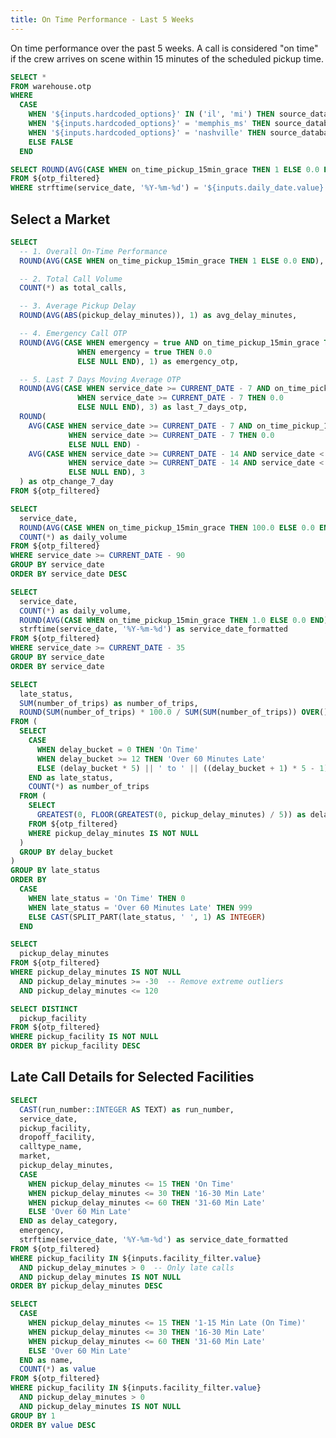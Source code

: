 ```yaml
---
title: On Time Performance - Last 5 Weeks
---
```


<Note>
  On time performance over the past 5 weeks. A call is considered "on time" if the crew arrives on scene within 15 minutes of the scheduled pickup time.
  
</Note>


```sql otp_filtered
SELECT *
FROM warehouse.otp
WHERE
  CASE
    WHEN '${inputs.hardcoded_options}' IN ('il', 'mi') THEN source_database = '${inputs.hardcoded_options}'
    WHEN '${inputs.hardcoded_options}' = 'memphis_ms' THEN source_database = 'tn' AND market IN ('Memphis', 'Mississippi')
    WHEN '${inputs.hardcoded_options}' = 'nashville' THEN source_database = 'tn' AND market = 'Nashville'
    ELSE FALSE
  END
```
```sql daily_otp
SELECT ROUND(AVG(CASE WHEN on_time_pickup_15min_grace THEN 1 ELSE 0.0 END), 3) as otp_percentage
FROM ${otp_filtered}
WHERE strftime(service_date, '%Y-%m-%d') = '${inputs.daily_date.value}'
```
## Select a Market
<Group>
<ButtonGroup name=hardcoded_options>
    <ButtonGroupItem valueLabel="Illinois" value="il" default=true/>
    <ButtonGroupItem valueLabel="Michigan" value="mi" />
    <ButtonGroupItem valueLabel="Memphis/MS" value="memphis_ms" />
    <ButtonGroupItem valueLabel="Nashville" value="nashville" />
</ButtonGroup>



<DateInput
    name=daily_date
    title="Select Date"
/>

<BigValue
  data={daily_otp}
  value=otp_percentage
  title="Daily On-Time Performance"
  fmt=pct1
/></Group>




```sql card_data
SELECT
  -- 1. Overall On-Time Performance
  ROUND(AVG(CASE WHEN on_time_pickup_15min_grace THEN 1 ELSE 0.0 END), 3) as otp_percentage,

  -- 2. Total Call Volume
  COUNT(*) as total_calls,

  -- 3. Average Pickup Delay
  ROUND(AVG(ABS(pickup_delay_minutes)), 1) as avg_delay_minutes,

  -- 4. Emergency Call OTP
  ROUND(AVG(CASE WHEN emergency = true AND on_time_pickup_15min_grace THEN 1.0
               WHEN emergency = true THEN 0.0
               ELSE NULL END), 1) as emergency_otp,

  -- 5. Last 7 Days Moving Average OTP
  ROUND(AVG(CASE WHEN service_date >= CURRENT_DATE - 7 AND on_time_pickup_15min_grace THEN 1.0
               WHEN service_date >= CURRENT_DATE - 7 THEN 0.0
               ELSE NULL END), 3) as last_7_days_otp,
  ROUND(
    AVG(CASE WHEN service_date >= CURRENT_DATE - 7 AND on_time_pickup_15min_grace THEN 1.0
             WHEN service_date >= CURRENT_DATE - 7 THEN 0.0
             ELSE NULL END) -
    AVG(CASE WHEN service_date >= CURRENT_DATE - 14 AND service_date < CURRENT_DATE - 7 AND on_time_pickup_15min_grace THEN 1.0
             WHEN service_date >= CURRENT_DATE - 14 AND service_date < CURRENT_DATE - 7 THEN 0.0
             ELSE NULL END), 3
  ) as otp_change_7_day
FROM ${otp_filtered}
```
<Group>
  <BigValue
    data={card_data}
    value=total_calls
  />
  <BigValue
    data={card_data}
    value=otp_percentage
    title="On-Time Performance"
    fmt=pct1
  />
  <BigValue
    data={card_data}
    value=avg_delay_minutes
    title="Average Pickup Delay (Minutes)"
    fmt=num1
  />

  <BigValue
    data={card_data}
    value=emergency_otp
    title="Emergency Call On-Time Performance"
    fmt=pct1
  />
  <BigValue
    data={card_data}
    value=last_7_days_otp
    title="Last 7 Days On-Time Performance"
    fmt=pct1
    comparison=otp_change_7_day
    comparisonFmt=pct1
    comparisonTitle="Change (7 Days)"
  />
  </Group>

```sql trend_line
SELECT
  service_date,
  ROUND(AVG(CASE WHEN on_time_pickup_15min_grace THEN 100.0 ELSE 0.0 END), 1) as daily_otp,
  COUNT(*) as daily_volume
FROM ${otp_filtered}
WHERE service_date >= CURRENT_DATE - 90
GROUP BY service_date
ORDER BY service_date DESC
```


```sql volume_vs_performance
SELECT
  service_date,
  COUNT(*) as daily_volume,
  ROUND(AVG(CASE WHEN on_time_pickup_15min_grace THEN 1.0 ELSE 0.0 END), 3) as daily_otp,
  strftime(service_date, '%Y-%m-%d') as service_date_formatted
FROM ${otp_filtered}
WHERE service_date >= CURRENT_DATE - 35
GROUP BY service_date
ORDER BY service_date
```



<Grid cols=2>
<LineChart 
    data={trend_line}
    x=service_date
    y=daily_otp
    y2=daily_volume
    y2SeriesType=bar
    yAxisTitle="On-Time Performance (%)"
/>
<ScatterPlot 
    data={volume_vs_performance}
    x=daily_volume
    y=daily_otp
    title="Daily Volume vs On-Time Performance"
    subtitle="Each point represents one day over 5 weeks"
    xAxisTitle="Daily Call Volume"
    yAxisTitle="On-Time Performance %"
    yFmt=pct1
    tooltipTitle=service_date_formatted
    pointSize=8
    showDownload=true
/>
</Grid>

```sql opt_table
SELECT 
  late_status,
  SUM(number_of_trips) as number_of_trips,
  ROUND(SUM(number_of_trips) * 100.0 / SUM(SUM(number_of_trips)) OVER(), 2) as percent
FROM (
  SELECT 
    CASE 
      WHEN delay_bucket = 0 THEN 'On Time'
      WHEN delay_bucket >= 12 THEN 'Over 60 Minutes Late'
      ELSE (delay_bucket * 5) || ' to ' || ((delay_bucket + 1) * 5 - 1) || ' Minutes Late'
    END as late_status,
    COUNT(*) as number_of_trips
  FROM (
    SELECT 
      GREATEST(0, FLOOR(GREATEST(0, pickup_delay_minutes) / 5)) as delay_bucket
    FROM ${otp_filtered} 
    WHERE pickup_delay_minutes IS NOT NULL
  )
  GROUP BY delay_bucket
)
GROUP BY late_status
ORDER BY 
  CASE 
    WHEN late_status = 'On Time' THEN 0
    WHEN late_status = 'Over 60 Minutes Late' THEN 999
    ELSE CAST(SPLIT_PART(late_status, ' ', 1) AS INTEGER)
  END
```

```sql otp_histo
SELECT 
  pickup_delay_minutes
FROM ${otp_filtered} 
WHERE pickup_delay_minutes IS NOT NULL 
  AND pickup_delay_minutes >= -30  -- Remove extreme outliers
  AND pickup_delay_minutes <= 120  
```
<Grid cols=2>
  <Histogram
    data={otp_histo}
    x=pickup_delay_minutes
    title="Distribution of Pickup Delays"
    subtitle="Frequency of delays across all calls (5 weeks)"
    xAxisTitle="Minutes Late/Early"
    yAxisTitle="Number of Calls"
    color="#2563eb"
    showDownload=true
/>


<DataTable data={opt_table} rows=all/>
</Grid>

```sql dist_facs
SELECT DISTINCT 
  pickup_facility
FROM ${otp_filtered} 
WHERE pickup_facility IS NOT NULL
ORDER BY pickup_facility DESC
```
## Late Call Details for Selected Facilities

<Dropdown
    name=facility_filter
    data={dist_facs}
    value=pickup_facility
    multiple=true
    title="Select Facilities"
/>

```sql late_calls_detail
SELECT
  CAST(run_number::INTEGER AS TEXT) as run_number,
  service_date,
  pickup_facility,
  dropoff_facility,
  calltype_name,
  market,
  pickup_delay_minutes,
  CASE
    WHEN pickup_delay_minutes <= 15 THEN 'On Time'
    WHEN pickup_delay_minutes <= 30 THEN '16-30 Min Late'
    WHEN pickup_delay_minutes <= 60 THEN '31-60 Min Late'
    ELSE 'Over 60 Min Late'
  END as delay_category,
  emergency,
  strftime(service_date, '%Y-%m-%d') as service_date_formatted
FROM ${otp_filtered}
WHERE pickup_facility IN ${inputs.facility_filter.value}
  AND pickup_delay_minutes > 0  -- Only late calls
  AND pickup_delay_minutes IS NOT NULL
ORDER BY pickup_delay_minutes DESC
```

```sql facility_delay_breakdown
SELECT
  CASE
    WHEN pickup_delay_minutes <= 15 THEN '1-15 Min Late (On Time)'
    WHEN pickup_delay_minutes <= 30 THEN '16-30 Min Late'
    WHEN pickup_delay_minutes <= 60 THEN '31-60 Min Late'
    ELSE 'Over 60 Min Late'
  END as name,
  COUNT(*) as value
FROM ${otp_filtered}
WHERE pickup_facility IN ${inputs.facility_filter.value}
  AND pickup_delay_minutes > 0
  AND pickup_delay_minutes IS NOT NULL
GROUP BY 1
ORDER BY value DESC
```

<Grid cols=2>
<DataTable 
    data={late_calls_detail}
    rows=15
    emptyMessage="No late calls for selected facilities"
>
  <Column id=run_number title="Run Number"/>
  <Column id=service_date_formatted title="Date"/>
  <Column id=calltype_name title="Call Type"/>
  <Column id=pickup_delay_minutes title="Minutes Late" fmt=num1/>
  <Column id=pickup_facility title="Pickup Facility"/>
  <Column id=dropoff_facility title="Dropoff Facility"/>
</DataTable>
  <ECharts config={
    {
        title: {
            text: 'Late Call Percentage Breakdown',
            left: 'center'
        },
        tooltip: {
            formatter: '{b}: {c} calls ({d}%)'
        },
        legend: {
            orient: 'vertical',
            left: 'left'
        },
        series: [
        {
          type: 'pie',
          radius: '50%',
          data: [...facility_delay_breakdown],
          label: {
            show: true,
            formatter: '{b}\n{d}%'
          },
          emphasis: {
            itemStyle: {
              shadowBlur: 10,
              shadowOffsetX: 0,
              shadowColor: 'rgba(0, 0, 0, 0.5)'
            }
          }
        }
      ]
      }
    }
/>
</Grid>
